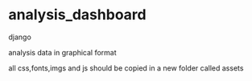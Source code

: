 # analysis_dashboard
django

analysis data in graphical format


all css,fonts,imgs and js should be copied in a new folder called assets

